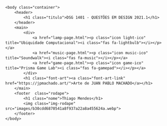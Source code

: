 <!DOCTYPE html>
<html lang="pt-br">
	<head>
		<meta charset="UTF-8">
		<title>DSG 1401 - QUESTÕES EM DESIGN 2021.1</title>
		<link rel="stylesheet" href="css/style.css">
		<link rel="stylesheet" href="css/reset.css">
		<script src="https://kit.fontawesome.com/3c31fa1105.js" crossorigin="anonymous"></script>
	</head>

	<body class="container">
		<header>
			<h1 class="titulo">DSG 1401 - QUESTÕES EM DESIGN 2021.1</h1>
		</header>
		<main>
			<div>
				<a href="lamp-page.html"><p class="icon light-ico" title="Ubiquidade Computacional"><i class="fas fa-lightbulb"></i></p></a>
				<a href="music-page.html"><p class="icon music-ico" title="Soundwalk"><i class="fas fa-music"></i></p></a>
				<a href="game-page.html"><p class="icon game-ico" title="Prisma Game Lab"><i class="fas fa-gamepad"></i></p></a>
			</div>
			<h1 class="font-art"><a class="font-art-link" href="https://jpmachado.art/">Arte de JUAN PABLO MACHADO</a></h1>
		</main>
		<footer  class="rodape">
			<h1 class="nome">Thiago Mendes</h1>
			<img class="img-rodape" src="images/b30cdd6870541a8f937a22a8a455624a.webp">
		</footer>
	</body>
</html>
